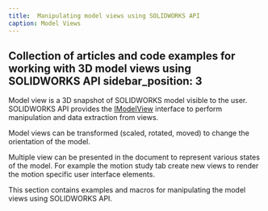 ```yaml
---
title:  Manipulating model views using SOLIDWORKS API
caption: Model Views
---
```

 Collection of articles and code examples for working with 3D model views using SOLIDWORKS API
sidebar_position: 3
---
Model view is a 3D snapshot of SOLIDWORKS model visible to the user. SOLIDWORKS API provides the [IModelView](https://help.solidworks.com/2018/english/api/sldworksapi/SolidWorks.Interop.sldworks~SolidWorks.Interop.sldworks.IModelView.html) interface to perform manipulation and data extraction from views.

Model views can be transformed (scaled, rotated, moved) to change the orientation of the model.

Multiple view can be presented in the document to represent various states of the model. For example the motion study tab create new views to render the motion specific user interface elements.

This section contains examples and macros for manipulating the model views using SOLIDWORKS API.